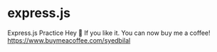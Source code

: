 # express.js
Express.js Practice
Hey 👋 If you like it. You can now buy me a coffee! 
https://www.buymeacoffee.com/syedbilal
